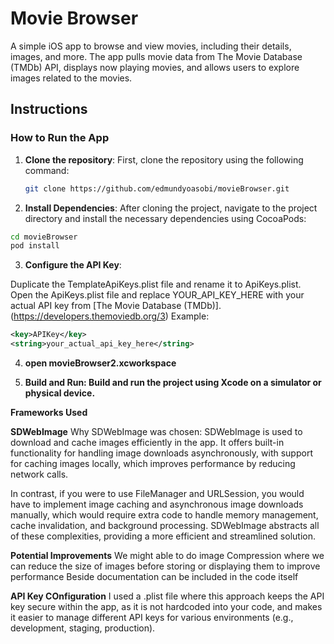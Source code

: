 # Movie Browser

A simple iOS app to browse and view movies, including their details, images, and more. The app pulls movie data from The Movie Database (TMDb) API, displays now playing movies, and allows users to explore images related to the movies.

## Instructions

### How to Run the App

1. **Clone the repository**:
   First, clone the repository using the following command:
   ```bash
   git clone https://github.com/edmundyoasobi/movieBrowser.git
   ```


2. **Install Dependencies**:
  After cloning the project, navigate to the project directory and install the necessary dependencies using CocoaPods:
```bash
cd movieBrowser
pod install
```

3. **Configure the API Key**:

Duplicate the TemplateApiKeys.plist file and rename it to ApiKeys.plist.
Open the ApiKeys.plist file and replace <string>YOUR_API_KEY_HERE</string> with your actual API key from [The Movie Database (TMDb)].(https://developers.themoviedb.org/3)
Example:

```xml
<key>APIKey</key>
<string>your_actual_api_key_here</string>
```

4. **open movieBrowser2.xcworkspace**

5. **Build and Run: Build and run the project using Xcode on a simulator or physical device.**


**Frameworks Used** 

**SDWebImage**
Why SDWebImage was chosen: SDWebImage is used to download and cache images efficiently in the app. It offers built-in functionality for handling image downloads asynchronously, with support for caching images locally, which improves performance by reducing network calls.

In contrast, if you were to use FileManager and URLSession, you would have to implement image caching and asynchronous image downloads manually, which would require extra code to handle memory management, cache invalidation, and background processing. SDWebImage abstracts all of these complexities, providing a more efficient and streamlined solution.


**Potential Improvements**
We might able to do image Compression where we can reduce the size of images before storing or displaying them to improve performance 
Beside documentation can be included in the code itself

**API Key COnfiguration**
I used a .plist file where this approach keeps the API key secure within the app, as it is not hardcoded into your code, and makes it easier to manage different API keys for various environments (e.g., development, staging, production).
